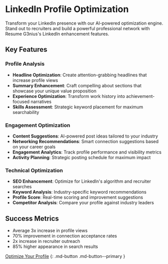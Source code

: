 # LinkedIn Profile Optimization

Transform your LinkedIn presence with our AI-powered optimization engine. Stand out to recruiters and build a powerful professional network with Resume G3nius's LinkedIn enhancement features.

## Key Features

### Profile Analysis

- **Headline Optimization**: Create attention-grabbing headlines that increase profile views
- **Summary Enhancement**: Craft compelling about sections that showcase your unique value proposition
- **Experience Optimization**: Transform work history into achievement-focused narratives
- **Skills Assessment**: Strategic keyword placement for maximum searchability

### Engagement Optimization

- **Content Suggestions**: AI-powered post ideas tailored to your industry
- **Networking Recommendations**: Smart connection suggestions based on your career goals
- **Engagement Analytics**: Track profile performance and visibility metrics
- **Activity Planning**: Strategic posting schedule for maximum impact

### Technical Optimization

- **SEO Enhancement**: Optimize for LinkedIn's algorithm and recruiter searches
- **Keyword Analysis**: Industry-specific keyword recommendations
- **Profile Score**: Real-time scoring and improvement suggestions
- **Competitor Analysis**: Compare your profile against industry leaders

## Success Metrics

- Average 3x increase in profile views
- 70% improvement in connection acceptance rates
- 2x increase in recruiter outreach
- 85% higher appearance in search results

[Optimize Your Profile](../pricing.md) {: .md-button .md-button--primary }
